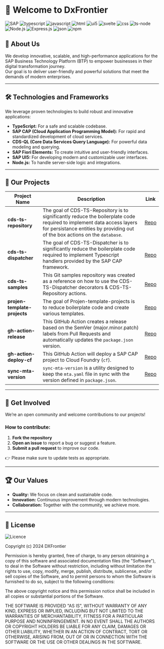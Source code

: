 # 🌟 Welcome to DxFrontier

![SAP](https://img.shields.io/badge/SAP-0FAAFF?style=for-the-badge&logo=sap&logoColor=white)
![typescript](https://img.shields.io/badge/typescript-2D79C7?style=for-the-badge&logo=typescript&logoColor=white)
![javascript](https://img.shields.io/badge/javascript-D5B931?style=for-the-badge&logo=javascript&logoColor=white)
![html](https://img.shields.io/badge/html-E54C21?style=for-the-badge&logo=html5&logoColor=white)
![ui5](https://img.shields.io/badge/ui5-0FAAFF?style=for-the-badge&logo=sap&logoColor=white)
![svelte](https://img.shields.io/badge/svelte-F44A20?style=for-the-badge&logo=svelte&logoColor=white)
![css](https://img.shields.io/badge/css-264DE4?style=for-the-badge&logo=css3&logoColor=white)
![ts-node](https://img.shields.io/badge/ts--node-3178C6?style=for-the-badge&logo=ts-node&logoColor=white)
![Node.js](https://img.shields.io/badge/Node%20js-339933?style=for-the-badge&logo=nodedotjs&logoColor=white)
![Express.js](https://img.shields.io/badge/Express%20js-000000?style=for-the-badge&logo=express&logoColor=white)
![json](https://img.shields.io/badge/json-5E5C5C?style=for-the-badge&logo=json&logoColor=white)
![npm](https://img.shields.io/badge/npm-CB3837?style=for-the-badge&logo=npm&logoColor=white)


## 🚀 About Us  

We develop innovative, scalable, and high-performance applications for the SAP Business Technology Platform (BTP) to empower businesses in their digital transformation journey.  
Our goal is to deliver user-friendly and powerful solutions that meet the demands of modern enterprises.  

---

## 🛠 Technologies and Frameworks  

We leverage proven technologies to build robust and innovative applications:  

- **TypeScript:** For a safe and scalable codebase.  
- **SAP CAP (Cloud Application Programming Model):** For rapid and standardized development of cloud services.  
- **CDS-QL (Core Data Services Query Language):** For powerful data modeling and querying.  
- **SAP Fiori Elements:** To create intuitive and user-friendly interfaces.  
- **SAP UI5:** For developing modern and customizable user interfaces.  
- **Node.js:** To handle server-side logic and integrations.  

---

## 📂 Our Projects  

| Project Name          | Description                                                      | Link       |
|-----------------------|------------------------------------------------------------------|------------|
| **cds-ts-repository** | The goal of CDS-TS-Repository is to significantly reduce the boilerplate code required to implement data access layers for persistance entities by providing out of the box actions on the `database`. | [Repo](#https://github.com/dxfrontier/cds-ts-repository)  |
| **cds-ts-dispatcher**  | The goal of CDS-TS-Dispatcher is to significantly reduce the boilerplate code required to implement Typescript handlers provided by the SAP CAP framework.             | [Repo](#https://github.com/dxfrontier/cds-ts-dispatcher)  |
| **cds-ts-samples**  | This Git samples repository was created as a reference on how to use the CDS-TS-Dispatcher decorators & CDS-TS-Repository actions.   | [Repo](#https://github.com/dxfrontier/cds-ts-samples)  |
| **projen-template-projects**  | The goal of Projen-template-projects is to reduce boilerplate code and create various templates.   | [Repo](#https://github.com/dxfrontier/projen-template-projects)  |
| **gh-action-release**  | This GitHub Action creates a release based on the SemVer (major.minor.patch) labels from Pull Requests and automatically updates the `package.json` version.   | [Repo](#https://github.com/dxfrontier/gh-action-release)  |
| **gh-action-deploy-cf**  | This GitHub Action will deploy a SAP CAP project to Cloud Foundry (`cf`).   | [Repo](#https://github.com/dxfrontier/gh-action-deploy-cf)  |
| **sync-mta-version**  | `sync-mta-version` is a utility designed to keep the `mta.yaml` file in sync with the version defined in `package.json`.   | [Repo](#https://github.com/dxfrontier/sync-mta-version)  |

---

## 🤝 Get Involved  

We’re an open community and welcome contributions to our projects!  

### How to contribute:  
1. **Fork the repository**  
2. **Open an issue** to report a bug or suggest a feature.  
3. **Submit a pull request** to improve our code.  

👉 Please make sure to update tests as appropriate.

---

## 🏆 Our Values  

- **Quality:** We focus on clean and sustainable code.  
- **Innovation:** Continuous improvement through modern technologies.  
- **Collaboration:** Together with the community, we achieve more.  

---

## 📜 License  

![Licence](https://img.shields.io/github/license/Ileriayo/markdown-badges?style=for-the-badge)

Copyright (c) 2024 DXFrontier

Permission is hereby granted, free of charge, to any person obtaining a copy of this software and associated documentation files (the "Software"), to deal in the Software without restriction, including without limitation the rights to use, copy, modify, merge, publish, distribute, sublicense, and/or sell copies of the Software, and to permit persons to whom the Software is furnished to do so, subject to the following conditions:

The above copyright notice and this permission notice shall be included in all copies or substantial portions of the Software.

THE SOFTWARE IS PROVIDED "AS IS", WITHOUT WARRANTY OF ANY KIND, EXPRESS OR IMPLIED, INCLUDING BUT NOT LIMITED TO THE WARRANTIES OF MERCHANTABILITY, FITNESS FOR A PARTICULAR PURPOSE AND NONINFRINGEMENT. IN NO EVENT SHALL THE AUTHORS OR COPYRIGHT HOLDERS BE LIABLE FOR ANY CLAIM, DAMAGES OR OTHER LIABILITY, WHETHER IN AN ACTION OF CONTRACT, TORT OR OTHERWISE, ARISING FROM, OUT OF OR IN CONNECTION WITH THE SOFTWARE OR THE USE OR OTHER DEALINGS IN THE SOFTWARE.


<!--

**Here are some ideas to get you started:**

🙋‍♀️ A short introduction - what is your organization all about?
🌈 Contribution guidelines - how can the community get involved?
👩‍💻 Useful resources - where can the community find your docs? Is there anything else the community should know?
🍿 Fun facts - what does your team eat for breakfast?
🧙 Remember, you can do mighty things with the power of [Markdown](https://docs.github.com/github/writing-on-github/getting-started-with-writing-and-formatting-on-github/basic-writing-and-formatting-syntax)
-->
